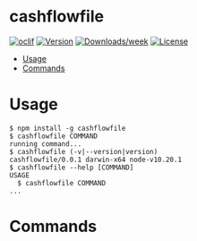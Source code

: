 cashflowfile
============



[![oclif](https://img.shields.io/badge/cli-oclif-brightgreen.svg)](https://oclif.io)
[![Version](https://img.shields.io/npm/v/cashflowfile.svg)](https://npmjs.org/package/cashflowfile)
[![Downloads/week](https://img.shields.io/npm/dw/cashflowfile.svg)](https://npmjs.org/package/cashflowfile)
[![License](https://img.shields.io/npm/l/cashflowfile.svg)](https://github.com/wentao75/cashflowfile/blob/master/package.json)

<!-- toc -->
* [Usage](#usage)
* [Commands](#commands)
<!-- tocstop -->
# Usage
<!-- usage -->
```sh-session
$ npm install -g cashflowfile
$ cashflowfile COMMAND
running command...
$ cashflowfile (-v|--version|version)
cashflowfile/0.0.1 darwin-x64 node-v10.20.1
$ cashflowfile --help [COMMAND]
USAGE
  $ cashflowfile COMMAND
...
```
<!-- usagestop -->
# Commands
<!-- commands -->

<!-- commandsstop -->
